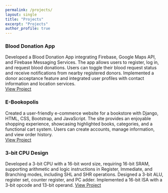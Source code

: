 ```yaml
---
permalink: /projects/
layout: single
title: "Projects"
excerpt: "Projects"
author_profile: true
---
```


### Blood Donation App  
Developed a Blood Donation App integrating Firebase, Google Maps API, and Firebase Messaging Services. The app allows users to register, log in, and request blood donations. Users can toggle their blood request status and receive notifications from nearby registered donors. Implemented a donor acceptance feature and integrated user profiles with contact information and location services.  
[View Project](https://github.com/BarshaRoy/Blood-Donation-App)

### E-Bookopolis  
Created a user-friendly e-commerce website for a bookstore with Django, HTML, CSS, Bootstrap, and JavaScript. The site provides an enjoyable shopping experience, showcasing highlighted books, categories, and a functional cart system. Users can create accounts, manage information, and view order history.  
[View Project](https://github.com/BarshaRoy/Ecommerce-Website)

### 3-bit CPU Design  
Developed a 3-bit CPU with a 16-bit word size, requiring 16-bit SRAM, supporting arithmetic and logic instructions in Register, Immediate, and Branching modes, including SHL and SHR operations. Designed a 3-bit ALU, register set, counter register, and PC adder. Implemented a 16-bit ISA with a 3-bit opcode and 13-bit operand.  [View Project](https://github.com/BarshaRoy/3-bit-CPU-Design)


